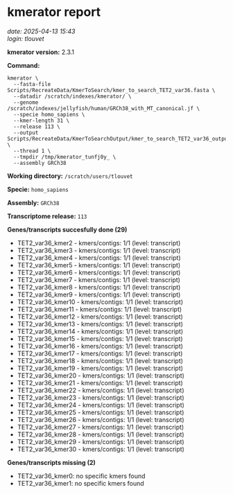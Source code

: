 # kmerator report
*date: 2025-04-13 15:43*  
*login: tlouvet*

**kmerator version:** 2.3.1

**Command:**

```
kmerator \
  --fasta-file Scripts/RecreateData/KmerToSearch/kmer_to_search_TET2_var36.fasta \
  --datadir /scratch/indexes/kmerator/ \
  --genome /scratch/indexes/jellyfish/human/GRCh38_with_MT_canonical.jf \
  --specie homo_sapiens \
  --kmer-length 31 \
  --release 113 \
  --output Scripts/RecreateData/KmerToSearchOutput/kmer_to_search_TET2_var36_output \
  --thread 1 \
  --tmpdir /tmp/kmerator_tunfj0y_ \
  --assembly GRCh38
```

**Working directory:** `/scratch/users/tlouvet`

**Specie:** `homo_sapiens`

**Assembly:** `GRCh38`

**Transcriptome release:** `113`

**Genes/transcripts succesfully done (29)**

- TET2_var36_kmer2 - kmers/contigs: 1/1 (level: transcript)
- TET2_var36_kmer3 - kmers/contigs: 1/1 (level: transcript)
- TET2_var36_kmer4 - kmers/contigs: 1/1 (level: transcript)
- TET2_var36_kmer5 - kmers/contigs: 1/1 (level: transcript)
- TET2_var36_kmer6 - kmers/contigs: 1/1 (level: transcript)
- TET2_var36_kmer7 - kmers/contigs: 1/1 (level: transcript)
- TET2_var36_kmer8 - kmers/contigs: 1/1 (level: transcript)
- TET2_var36_kmer9 - kmers/contigs: 1/1 (level: transcript)
- TET2_var36_kmer10 - kmers/contigs: 1/1 (level: transcript)
- TET2_var36_kmer11 - kmers/contigs: 1/1 (level: transcript)
- TET2_var36_kmer12 - kmers/contigs: 1/1 (level: transcript)
- TET2_var36_kmer13 - kmers/contigs: 1/1 (level: transcript)
- TET2_var36_kmer14 - kmers/contigs: 1/1 (level: transcript)
- TET2_var36_kmer15 - kmers/contigs: 1/1 (level: transcript)
- TET2_var36_kmer16 - kmers/contigs: 1/1 (level: transcript)
- TET2_var36_kmer17 - kmers/contigs: 1/1 (level: transcript)
- TET2_var36_kmer18 - kmers/contigs: 1/1 (level: transcript)
- TET2_var36_kmer19 - kmers/contigs: 1/1 (level: transcript)
- TET2_var36_kmer20 - kmers/contigs: 1/1 (level: transcript)
- TET2_var36_kmer21 - kmers/contigs: 1/1 (level: transcript)
- TET2_var36_kmer22 - kmers/contigs: 1/1 (level: transcript)
- TET2_var36_kmer23 - kmers/contigs: 1/1 (level: transcript)
- TET2_var36_kmer24 - kmers/contigs: 1/1 (level: transcript)
- TET2_var36_kmer25 - kmers/contigs: 1/1 (level: transcript)
- TET2_var36_kmer26 - kmers/contigs: 1/1 (level: transcript)
- TET2_var36_kmer27 - kmers/contigs: 1/1 (level: transcript)
- TET2_var36_kmer28 - kmers/contigs: 1/1 (level: transcript)
- TET2_var36_kmer29 - kmers/contigs: 1/1 (level: transcript)
- TET2_var36_kmer30 - kmers/contigs: 1/1 (level: transcript)


**Genes/transcripts missing (2)**

- TET2_var36_kmer0: no specific kmers found
- TET2_var36_kmer1: no specific kmers found

